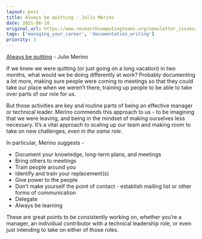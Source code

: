 ```yaml
---
layout: post
title: Always be quitting - Julio Merino
date: 2021-06-18
original_url: https://www.researchcomputingteams.org/newsletter_issues/0079
tags: ['managing_your_career', 'documentation_writing']
priority: 3
---
```


<!-- markdownlint-disable MD033 -->
<!-- markdownlint-disable MD041 -->
<!-- markdownlint-disable MD049 -->

[Always be quitting](https://jmmv.dev/2021/04/always-be-quitting.html) - Julio Merino

If we knew we were quitting (or just going on a long vacation) in two months, what would we be doing differently at work?  Probably documenting a lot more, making sure people were coming to meetings so that they could take our place when we weren’t there, training up people to be able to take over parts of our role for us.

But those activities are key and routine parts of being an effective manager or technical leader.  Merino commends this approach to us - to be imagining that we were leaving, and being in the mindset of making ourselves less necessary.  It’s a vital approach to scaling up our team and making room to take on new challenges, *even in the same role*.

In particular, Merino suggests -

- Document your knowledge, long-term plans, and meetings
- Bring others to meetings
- Train people around you
- Identify and train your replacement(s)
- Give power to the people
- Don’t make yourself the point of contact - establish mailing list or other forms of communication
- Delegate
- Always be learning

These are great points to be consistently working on, whether you’re a manager, an individual contributor with a technical leadership role, or even just intending to take on either of those roles.